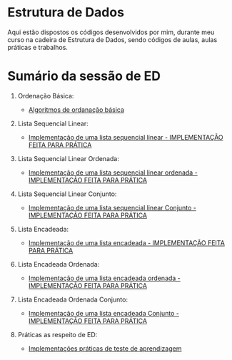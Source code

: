 # Estrutura de Dados

Aqui estão dispostos os códigos desenvolvidos por mim, durante meu curso na cadeira de Estrutura de Dados, sendo códigos de aulas, aulas práticas e trabalhos.

# Sumário da sessão de ED

1. Ordenação Básica:
   * [Algoritmos de ordanação básica](https://github.com/ericrodriguesfer/Academico/tree/master/estrutura_de_dados/ordenacao-basica)
  
2. Lista Sequencial Linear:
   * [Implementação de uma lista sequencial linear - IMPLEMENTAÇÃO FEITA PARA PRÁTICA](https://github.com/ericrodriguesfer/Academico/tree/master/estrutura_de_dados/lista-sequencial-linear)

3. Lista Sequencial Linear Ordenada:
   * [Implementação de uma lista sequencial linear ordenada - IMPLEMENTAÇÃO FEITA PARA PRÁTICA](https://github.com/ericrodriguesfer/Academico/tree/master/estrutura_de_dados/lista-sequencial-linear-ordenada)

4. Lista Sequencial Linear Conjunto:
   * [Implementação de uma lista sequencial linear Conjunto - IMPLEMENTAÇÃO FEITA PARA PRÁTICA](https://github.com/ericrodriguesfer/Academico/tree/master/estrutura_de_dados/lista-sequencial-linear-conjunto)

5. Lista Encadeada:
   * [Implementação de uma lista encadeada - IMPLEMENTAÇÃO FEITA PARA PRÁTICA](https://github.com/ericrodriguesfer/Academico/tree/master/estrutura_de_dados/lista-encadeada)

6. Lista Encadeada Ordenada:
   * [Implementação de uma lista encadeada ordenada - IMPLEMENTAÇÃO FEITA PARA PRÁTICA](https://github.com/ericrodriguesfer/Academico/tree/master/estrutura_de_dados/lista-encadeada-ordenada)

7. Lista Encadeada Ordenada Conjunto:
   * [Implementação de uma lista encadeada Conjunto - IMPLEMENTAÇÃO FEITA PARA PRÁTICA](https://github.com/ericrodriguesfer/Academico/tree/master/estrutura_de_dados/lista-encadeada-conjunto)

8. Práticas as respeito de ED:
   * [Implementações práticas de teste de aprendizagem](https://github.com/ericrodriguesfer/Academico/tree/master/estrutura_de_dados/praticas)
